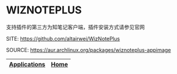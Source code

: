 # WIZNOTEPLUS

 支持插件的第三方为知笔记客户端，插件安装方式请参见官网

 SITE: https://github.com/altairwei/WizNotePlus

 SOURCE: https://aur.archlinux.org/packages/wiznoteplus-appimage

 | [Applications](https://portable-linux-apps.github.io/apps.html) | [Home](https://portable-linux-apps.github.io)
 | --- | --- |
